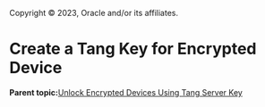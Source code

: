 Copyright © 2023, Oracle and/or its affiliates.

# Create a Tang Key for Encrypted Device

**Parent topic:**[Unlock Encrypted Devices Using Tang Server Key](../topics/cockpit-nbde.md)

